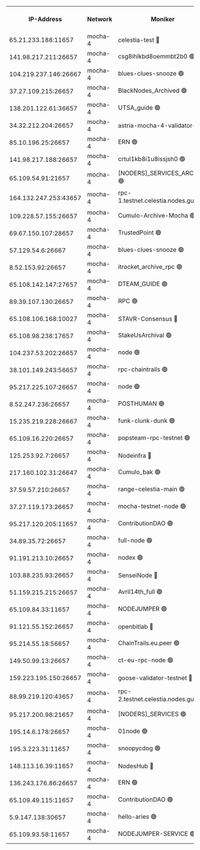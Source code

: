 


<table><tr><th>IP-Address</th><th>Network</th><th>Moniker</th><th>Latest Block Height</th><th>Earliest Block Height</th><th>Catching Up</th><th>Tx Index</th><th>Voting Power</th><th>Version</th><th>Scan Time</th></tr><tr><td>65.21.233.188:11657</td><td>mocha-4</td><td>celestia-test 🔴</td><td>3811941</td><td>0</td><td>False</td><td>on</td><td>1000010</td><td>3.2.0-mocha</td><td>2024-12-24T12:29:35.268799842UTC</td></tr><tr><td>141.98.217.211:26657</td><td>mocha-4</td><td>csg8ihlkbd8oemmbt2b0 🟢</td><td>3811908</td><td>1</td><td>False</td><td>on</td><td>0</td><td>3.2.0</td><td>2024-12-24T12:26:51.420558947UTC</td></tr><tr><td>104.219.237.146:26667</td><td>mocha-4</td><td>blues-clues-snooze 🟢</td><td>3811908</td><td>1</td><td>False</td><td>off</td><td>0</td><td>3.2.0-mocha</td><td>2024-12-24T12:26:52.278633407UTC</td></tr><tr><td>37.27.109.215:26657</td><td>mocha-4</td><td>BlackNodes_Archived 🟢</td><td>3811910</td><td>1</td><td>False</td><td>off</td><td>0</td><td>3.2.0</td><td>2024-12-24T12:27:01.008266612UTC</td></tr><tr><td>138.201.122.61:36657</td><td>mocha-4</td><td>UTSA_guide 🟢</td><td>3811911</td><td>1</td><td>False</td><td>on</td><td>0</td><td>3.2.0</td><td>2024-12-24T12:27:03.510063377UTC</td></tr><tr><td>34.32.212.204:26657</td><td>mocha-4</td><td>astria-mocha-4-validator-1 🔴</td><td>3811911</td><td>1</td><td>False</td><td>on</td><td>10509044</td><td>3.1.1</td><td>2024-12-24T12:27:03.828090020UTC</td></tr><tr><td>85.10.196.25:26657</td><td>mocha-4</td><td>ERN 🟢</td><td>3811912</td><td>1</td><td>False</td><td>on</td><td>0</td><td>3.2.0-mocha</td><td>2024-12-24T12:27:08.935145420UTC</td></tr><tr><td>141.98.217.188:26657</td><td>mocha-4</td><td>crtul1kb8i1u8issjsh0 🟢</td><td>3811914</td><td>1</td><td>False</td><td>on</td><td>0</td><td>3.2.0</td><td>2024-12-24T12:27:22.426127991UTC</td></tr><tr><td>65.109.54.91:21657</td><td>mocha-4</td><td>[NODERS]_SERVICES_ARCHIVE 🟢</td><td>3811918</td><td>1</td><td>False</td><td>on</td><td>0</td><td>3.2.0-mocha</td><td>2024-12-24T12:27:42.535083203UTC</td></tr><tr><td>164.132.247.253:43657</td><td>mocha-4</td><td>rpc-1.testnet.celestia.nodes.guru 🟢</td><td>3811921</td><td>1</td><td>False</td><td>on</td><td>0</td><td>3.0.2</td><td>2024-12-24T12:27:55.487534635UTC</td></tr><tr><td>109.228.57.155:26657</td><td>mocha-4</td><td>Cumulo-Archive-Mocha 🟢</td><td>3811925</td><td>1</td><td>False</td><td>on</td><td>0</td><td>3.2.0-mocha</td><td>2024-12-24T12:28:15.729777080UTC</td></tr><tr><td>69.67.150.107:28657</td><td>mocha-4</td><td>TrustedPoint 🟢</td><td>3811926</td><td>1</td><td>False</td><td>on</td><td>0</td><td>3.2.0</td><td>2024-12-24T12:28:20.824074823UTC</td></tr><tr><td>57.129.54.6:26667</td><td>mocha-4</td><td>blues-clues-snooze 🟢</td><td>3811927</td><td>1</td><td>False</td><td>off</td><td>0</td><td>3.2.0-mocha</td><td>2024-12-24T12:28:25.777278663UTC</td></tr><tr><td>8.52.153.92:26657</td><td>mocha-4</td><td>itrocket_archive_rpc 🟢</td><td>3811932</td><td>1</td><td>False</td><td>on</td><td>0</td><td>3.2.0</td><td>2024-12-24T12:28:49.264437682UTC</td></tr><tr><td>65.108.142.147:27657</td><td>mocha-4</td><td>DTEAM_GUIDE 🟢</td><td>3811935</td><td>1</td><td>False</td><td>on</td><td>0</td><td>3.2.0</td><td>2024-12-24T12:29:07.393644305UTC</td></tr><tr><td>89.39.107.130:26657</td><td>mocha-4</td><td>RPC 🟢</td><td>3811935</td><td>1</td><td>False</td><td>on</td><td>0</td><td>3.2.0-mocha</td><td>2024-12-24T12:29:07.783065963UTC</td></tr><tr><td>65.108.106.168:10027</td><td>mocha-4</td><td>STAVR-Consensus 🔴</td><td>3811940</td><td>1</td><td>False</td><td>on</td><td>102504</td><td>3.2.0-mocha</td><td>2024-12-24T12:29:30.285515477UTC</td></tr><tr><td>65.108.98.238:17657</td><td>mocha-4</td><td>StakeUsArchival 🟢</td><td>3811941</td><td>1</td><td>False</td><td>off</td><td>0</td><td>3.2.0</td><td>2024-12-24T12:29:36.036145236UTC</td></tr><tr><td>104.237.53.202:26657</td><td>mocha-4</td><td>node 🟢</td><td>3811941</td><td>1</td><td>False</td><td>on</td><td>0</td><td>3.0.0-mocha</td><td>2024-12-24T12:29:37.527951689UTC</td></tr><tr><td>38.101.149.243:56657</td><td>mocha-4</td><td>rpc-chaintrails 🟢</td><td>3811942</td><td>1</td><td>False</td><td>on</td><td>0</td><td>3.2.0</td><td>2024-12-24T12:29:40.944413232UTC</td></tr><tr><td>95.217.225.107:26657</td><td>mocha-4</td><td>node 🟢</td><td>3811942</td><td>1</td><td>False</td><td>on</td><td>0</td><td>3.2.0-mocha</td><td>2024-12-24T12:29:41.933365484UTC</td></tr><tr><td>8.52.247.236:26657</td><td>mocha-4</td><td>POSTHUMAN 🟢</td><td>3811943</td><td>1</td><td>False</td><td>on</td><td>0</td><td>3.2.0</td><td>2024-12-24T12:29:47.151239851UTC</td></tr><tr><td>15.235.219.228:26667</td><td>mocha-4</td><td>funk-clunk-dunk 🟢</td><td>3811946</td><td>1</td><td>False</td><td>off</td><td>0</td><td>3.2.0-mocha</td><td>2024-12-24T12:30:01.517737343UTC</td></tr><tr><td>65.109.16.220:26657</td><td>mocha-4</td><td>popsteam-rpc-testnet 🟢</td><td>3811947</td><td>1</td><td>False</td><td>on</td><td>0</td><td>3.2.0-mocha</td><td>2024-12-24T12:30:08.729959423UTC</td></tr><tr><td>125.253.92.7:26657</td><td>mocha-4</td><td>Nodeinfra 🔴</td><td>3811915</td><td>2070001</td><td>False</td><td>on</td><td>500001</td><td>3.2.0</td><td>2024-12-24T12:27:25.613780956UTC</td></tr><tr><td>217.160.102.31:26647</td><td>mocha-4</td><td>Cumulo_bak 🟢</td><td>3811939</td><td>2300001</td><td>False</td><td>on</td><td>0</td><td>3.2.0-mocha</td><td>2024-12-24T12:29:25.146938875UTC</td></tr><tr><td>37.59.57.210:26657</td><td>mocha-4</td><td>range-celestia-main 🟢</td><td>3811951</td><td>2589477</td><td>False</td><td>off</td><td>0</td><td>3.0.0-mocha</td><td>2024-12-24T12:30:27.197641250UTC</td></tr><tr><td>37.27.119.173:26657</td><td>mocha-4</td><td>mocha-testnet-node 🟢</td><td>3811939</td><td>2631379</td><td>False</td><td>on</td><td>0</td><td>3.1.1-mocha</td><td>2024-12-24T12:29:27.713912245UTC</td></tr><tr><td>95.217.120.205:11657</td><td>mocha-4</td><td>ContributionDAO 🟢</td><td>3811942</td><td>2723055</td><td>False</td><td>on</td><td>0</td><td>3.1.1</td><td>2024-12-24T12:29:40.114108160UTC</td></tr><tr><td>34.89.35.72:26657</td><td>mocha-4</td><td>full-node 🟢</td><td>3140052</td><td>2766149</td><td>False</td><td>on</td><td>0</td><td>2.1.2</td><td>2024-12-24T12:29:54.287382892UTC</td></tr><tr><td>91.191.213.10:26657</td><td>mocha-4</td><td>nodex 🟢</td><td>3811921</td><td>2954501</td><td>False</td><td>off</td><td>0</td><td>3.2.0</td><td>2024-12-24T12:27:58.345807137UTC</td></tr><tr><td>103.88.235.93:26657</td><td>mocha-4</td><td>SenseiNode 🔴</td><td>3811927</td><td>2968001</td><td>False</td><td>off</td><td>100007</td><td>3.2.0-mocha</td><td>2024-12-24T12:28:27.016079522UTC</td></tr><tr><td>51.159.215.215:26657</td><td>mocha-4</td><td>Avril14th_full 🟢</td><td>3811933</td><td>3022001</td><td>False</td><td>on</td><td>0</td><td>3.2.0</td><td>2024-12-24T12:28:58.644297973UTC</td></tr><tr><td>65.109.84.33:11657</td><td>mocha-4</td><td>NODEJUMPER 🟢</td><td>3811942</td><td>3214501</td><td>False</td><td>off</td><td>0</td><td>3.0.0-mocha</td><td>2024-12-24T12:29:41.453103838UTC</td></tr><tr><td>91.121.55.152:26657</td><td>mocha-4</td><td>openbitlab 🔴</td><td>3811913</td><td>3219298</td><td>False</td><td>off</td><td>501058</td><td>3.1.1</td><td>2024-12-24T12:27:17.720910324UTC</td></tr><tr><td>95.214.55.18:56657</td><td>mocha-4</td><td>ChainTrails.eu.peer 🟢</td><td>3811911</td><td>3249501</td><td>False</td><td>on</td><td>0</td><td>3.2.0</td><td>2024-12-24T12:27:06.414384974UTC</td></tr><tr><td>149.50.99.13:26657</td><td>mocha-4</td><td>ct-eu-rpc-node 🟢</td><td>3670060</td><td>3249501</td><td>False</td><td>on</td><td>0</td><td>3.0.0-mocha</td><td>2024-12-24T12:29:47.648428027UTC</td></tr><tr><td>159.223.195.150:26657</td><td>mocha-4</td><td>goose-validator-testnet 🔴</td><td>3811948</td><td>3318889</td><td>False</td><td>on</td><td>4017</td><td>3.2.0</td><td>2024-12-24T12:30:11.965225144UTC</td></tr><tr><td>88.99.219.120:43657</td><td>mocha-4</td><td>rpc-2.testnet.celestia.nodes.guru 🟢</td><td>3811939</td><td>3385396</td><td>False</td><td>on</td><td>0</td><td>3.2.0-mocha</td><td>2024-12-24T12:29:24.606836597UTC</td></tr><tr><td>95.217.200.98:21657</td><td>mocha-4</td><td>[NODERS]_SERVICES 🟢</td><td>3811908</td><td>3453468</td><td>False</td><td>on</td><td>0</td><td>3.2.0-mocha</td><td>2024-12-24T12:26:50.977774615UTC</td></tr><tr><td>195.14.6.178:26657</td><td>mocha-4</td><td>01node 🟢</td><td>3811933</td><td>3487525</td><td>False</td><td>on</td><td>0</td><td>3.0.2</td><td>2024-12-24T12:28:56.174602521UTC</td></tr><tr><td>195.3.223.31:11657</td><td>mocha-4</td><td>snoopycdog 🟢</td><td>3811949</td><td>3521501</td><td>False</td><td>off</td><td>0</td><td>3.0.2</td><td>2024-12-24T12:30:18.614751047UTC</td></tr><tr><td>148.113.16.39:11657</td><td>mocha-4</td><td>NodesHub 🔴</td><td>3811928</td><td>3728501</td><td>False</td><td>on</td><td>107152</td><td>3.2.0</td><td>2024-12-24T12:28:29.978852245UTC</td></tr><tr><td>136.243.176.86:26657</td><td>mocha-4</td><td>ERN 🟢</td><td>3811941</td><td>3790501</td><td>False</td><td>off</td><td>0</td><td>3.2.0-mocha</td><td>2024-12-24T12:29:36.477296243UTC</td></tr><tr><td>65.109.49.115:11657</td><td>mocha-4</td><td>ContributionDAO 🟢</td><td>3811926</td><td>3805891</td><td>False</td><td>off</td><td>0</td><td>3.1.1</td><td>2024-12-24T12:28:21.287182124UTC</td></tr><tr><td>5.9.147.138:30657</td><td>mocha-4</td><td>hello-aries 🟢</td><td>3811924</td><td>3809501</td><td>False</td><td>off</td><td>0</td><td>3.2.0</td><td>2024-12-24T12:28:11.115610087UTC</td></tr><tr><td>65.109.93.58:11657</td><td>mocha-4</td><td>NODEJUMPER-SERVICE 🟢</td><td>3811952</td><td>3810400</td><td>False</td><td>off</td><td>0</td><td>3.0.0-mocha</td><td>2024-12-24T12:30:34.041050111UTC</td></tr></table>